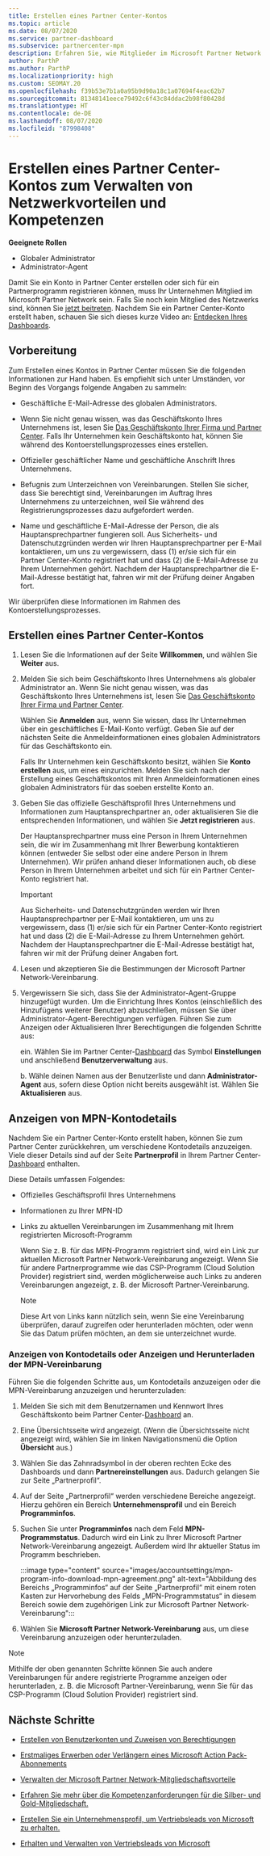 ```yaml
---
title: Erstellen eines Partner Center-Kontos
ms.topic: article
ms.date: 08/07/2020
ms.service: partner-dashboard
ms.subservice: partnercenter-mpn
description: Erfahren Sie, wie Mitglieder im Microsoft Partner Network ein Partner Center-Konto erstellen können, um ihre Netzwerkvorteile und Kompetenzen zu verwalten.
author: ParthP
ms.author: ParthP
ms.localizationpriority: high
ms.custom: SEOMAY.20
ms.openlocfilehash: f39b53e7b1a0a95b9d90a18c1a07694f4eac62b7
ms.sourcegitcommit: 81348141eece79492c6f43c84ddac2b98f80428d
ms.translationtype: HT
ms.contentlocale: de-DE
ms.lasthandoff: 08/07/2020
ms.locfileid: "87998408"
---
```

# <a name="create-a-partner-center-account-to-manage-network-benefits-and-competencies"></a>Erstellen eines Partner Center-Kontos zum Verwalten von Netzwerkvorteilen und Kompetenzen

**Geeignete Rollen**

- Globaler Administrator
- Administrator-Agent

Damit Sie ein Konto in Partner Center erstellen oder sich für ein Partnerprogramm registrieren können, muss Ihr Unternehmen Mitglied im Microsoft Partner Network sein. Falls Sie noch kein Mitglied des Netzwerks sind, können Sie [jetzt beitreten](https://partner.microsoft.com/commercial#). Nachdem Sie ein Partner Center-Konto erstellt haben, schauen Sie sich dieses kurze Video an: [Entdecken Ihres Dashboards](https://vimeo.com/290338211).

## <a name="before-you-begin"></a>Vorbereitung

Zum Erstellen eines Kontos in Partner Center müssen Sie die folgenden Informationen zur Hand haben. Es empfiehlt sich unter Umständen, vor Beginn des Vorgangs folgende Angaben zu sammeln:

-   Geschäftliche E-Mail-Adresse des globalen Administrators.

-   Wenn Sie nicht genau wissen, was das Geschäftskonto Ihres Unternehmens ist, lesen Sie [Das Geschäftskonto Ihrer Firma und Partner Center](azure-active-directory-tenants-and-partner-center.md). Falls Ihr Unternehmen kein Geschäftskonto hat, können Sie während des Kontoerstellungsprozesses eines erstellen. 

-   Offizieller geschäftlicher Name und geschäftliche Anschrift Ihres Unternehmens.  

-   Befugnis zum Unterzeichnen von Vereinbarungen. Stellen Sie sicher, dass Sie berechtigt sind, Vereinbarungen im Auftrag Ihres Unternehmens zu unterzeichnen, weil Sie während des Registrierungsprozesses dazu aufgefordert werden.

-   Name und geschäftliche E-Mail-Adresse der Person, die als Hauptansprechpartner fungieren soll. Aus Sicherheits- und Datenschutzgründen werden wir Ihren Hauptansprechpartner per E-Mail kontaktieren, um uns zu vergewissern, dass (1) er/sie sich für ein Partner Center-Konto registriert hat und dass (2) die E-Mail-Adresse zu Ihrem Unternehmen gehört. Nachdem der Hauptansprechpartner die E-Mail-Adresse bestätigt hat, fahren wir mit der Prüfung deiner Angaben fort.

Wir überprüfen diese Informationen im Rahmen des Kontoerstellungsprozesses. 
 
## <a name="create-a-partner-center-account"></a>Erstellen eines Partner Center-Kontos

1.  Lesen Sie die Informationen auf der Seite **Willkommen**, und wählen Sie **Weiter** aus.

2.  Melden Sie sich beim Geschäftskonto Ihres Unternehmens als globaler Administrator an. Wenn Sie nicht genau wissen, was das Geschäftskonto Ihres Unternehmens ist, lesen Sie [Das Geschäftskonto Ihrer Firma und Partner Center](azure-active-directory-tenants-and-partner-center.md).

    Wählen Sie **Anmelden** aus, wenn Sie wissen, dass Ihr Unternehmen über ein geschäftliches E-Mail-Konto verfügt. Geben Sie auf der nächsten Seite die Anmeldeinformationen eines globalen Administrators für das Geschäftskonto ein. 

    Falls Ihr Unternehmen kein Geschäftskonto besitzt, wählen Sie **Konto erstellen** aus, um eines einzurichten. Melden Sie sich nach der Erstellung eines Geschäftskontos mit Ihren Anmeldeinformationen eines globalen Administrators für das soeben erstellte Konto an.

3.  Geben Sie das offizielle Geschäftsprofil Ihres Unternehmens und Informationen zum Hauptansprechpartner an, oder aktualisieren Sie die entsprechenden Informationen, und wählen Sie **Jetzt registrieren** aus. 

    Der Hauptansprechpartner muss eine Person in Ihrem Unternehmen sein, die wir im Zusammenhang mit Ihrer Bewerbung kontaktieren können (entweder Sie selbst oder eine andere Person in Ihrem Unternehmen). Wir prüfen anhand dieser Informationen auch, ob diese Person in Ihrem Unternehmen arbeitet und sich für ein Partner Center-Konto registriert hat.

    > [!IMPORTANT]  
    > Aus Sicherheits- und Datenschutzgründen werden wir Ihren Hauptansprechpartner per E-Mail kontaktieren, um uns zu vergewissern, dass (1) er/sie sich für ein Partner Center-Konto registriert hat und dass (2) die E-Mail-Adresse zu Ihrem Unternehmen gehört. Nachdem der Hauptansprechpartner die E-Mail-Adresse bestätigt hat, fahren wir mit der Prüfung deiner Angaben fort.

4.  Lesen und akzeptieren Sie die Bestimmungen der Microsoft Partner Network-Vereinbarung. 

5.  Vergewissern Sie sich, dass Sie der Administrator-Agent-Gruppe hinzugefügt wurden. Um die Einrichtung Ihres Kontos (einschließlich des Hinzufügens weiterer Benutzer) abzuschließen, müssen Sie über Administrator-Agent-Berechtigungen verfügen. Führen Sie zum Anzeigen oder Aktualisieren Ihrer Berechtigungen die folgenden Schritte aus:

    ein. Wählen Sie im Partner Center-[Dashboard](https://partner.microsoft.com/dashboard/home**) das Symbol **Einstellungen** und anschließend **Benutzerverwaltung** aus.  

    b. Wähle deinen Namen aus der Benutzerliste und dann **Administrator-Agent** aus, sofern diese Option nicht bereits ausgewählt ist. Wählen Sie **Aktualisieren** aus.  

## <a name="view-mpn-account-details"></a>Anzeigen von MPN-Kontodetails

Nachdem Sie ein Partner Center-Konto erstellt haben, können Sie zum Partner Center zurückkehren, um verschiedene Kontodetails anzuzeigen. Viele dieser Details sind auf der Seite **Partnerprofil** in Ihrem Partner Center-[Dashboard](https://partner.microsoft.com/dashboard) enthalten.

Diese Details umfassen Folgendes:

- Offizielles Geschäftsprofil Ihres Unternehmens

- Informationen zu Ihrer MPN-ID

- Links zu aktuellen Vereinbarungen im Zusammenhang mit Ihrem registrierten Microsoft-Programm

  Wenn Sie z. B. für das MPN-Programm registriert sind, wird ein Link zur aktuellen Microsoft Partner Network-Vereinbarung angezeigt. Wenn Sie für andere Partnerprogramme wie das CSP-Programm (Cloud Solution Provider) registriert sind, werden möglicherweise auch Links zu anderen Vereinbarungen angezeigt, z. B. der Microsoft Partner-Vereinbarung. 

  > [!NOTE]
  > Diese Art von Links kann nützlich sein, wenn Sie eine Vereinbarung überprüfen, darauf zugreifen oder herunterladen möchten, oder wenn Sie das Datum prüfen möchten, an dem sie unterzeichnet wurde.

### <a name="how-to-view-account-details-or-view-and-download-the-mpn-agreement"></a>Anzeigen von Kontodetails oder Anzeigen und Herunterladen der MPN-Vereinbarung

Führen Sie die folgenden Schritte aus, um Kontodetails anzuzeigen oder die MPN-Vereinbarung anzuzeigen und herunterzuladen:

1. Melden Sie sich mit dem Benutzernamen und Kennwort Ihres Geschäftskonto beim Partner Center-[Dashboard](https://partner.microsoft.com/dashboard) an.

2. Eine Übersichtsseite wird angezeigt. (Wenn die Übersichtsseite nicht angezeigt wird, wählen Sie im linken Navigationsmenü die Option **Übersicht** aus.)

3. Wählen Sie das Zahnradsymbol in der oberen rechten Ecke des Dashboards und dann **Partnereinstellungen** aus. Dadurch gelangen Sie zur Seite „Partnerprofil“.

4. Auf der Seite „Partnerprofil“ werden verschiedene Bereiche angezeigt. Hierzu gehören ein Bereich **Unternehmensprofil** und ein Bereich **Programminfos**.

5. Suchen Sie unter **Programminfos** nach dem Feld **MPN-Programmstatus**. Dadurch wird ein Link zu Ihrer Microsoft Partner Network-Vereinbarung angezeigt. Außerdem wird Ihr aktueller Status im Programm beschrieben.


   :::image type="content" source="images/accountsettings/mpn-program-info-download-mpn-agreement.png" alt-text="Abbildung des Bereichs „Programminfos“ auf der Seite „Partnerprofil“ mit einem roten Kasten zur Hervorhebung des Felds „MPN-Programmstatus“ in diesem Bereich sowie dem zugehörigen Link zur Microsoft Partner Network-Vereinbarung":::

6. Wählen Sie **Microsoft Partner Network-Vereinbarung** aus, um diese Vereinbarung anzuzeigen oder herunterzuladen.  

> [!NOTE]
> Mithilfe der oben genannten Schritte können Sie auch andere Vereinbarungen für andere registrierte Programme anzeigen oder herunterladen, z. B. die Microsoft Partner-Vereinbarung, wenn Sie für das CSP-Programm (Cloud Solution Provider) registriert sind.

## <a name="next-steps"></a>Nächste Schritte

-   [Erstellen von Benutzerkonten und Zuweisen von Berechtigungen](create-user-accounts-and-set-permissions.md)

-   [Erstmaliges Erwerben oder Verlängern eines Microsoft Action Pack-Abonnements](mpn-get-action-pack.md)

-   [Verwalten der Microsoft Partner Network-Mitgliedschaftsvorteile](manage-your-partner-network-benefits.md)

-   [Erfahren Sie mehr über die Kompetenzanforderungen für die Silber- und Gold-Mitgliedschaft.](https://partner.microsoft.com/membership/competencies)

-   [Erstellen Sie ein Unternehmensprofil, um Vertriebsleads von Microsoft zu erhalten.](create-a-marketing-profile.md)

-   [Erhalten und Verwalten von Vertriebsleads von Microsoft](responding-to-referrals.md)
